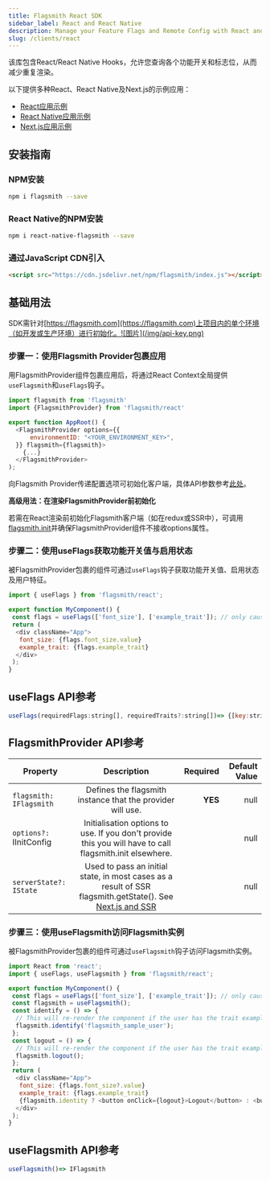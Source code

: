 ```yaml
---
title: Flagsmith React SDK
sidebar_label: React and React Native
description: Manage your Feature Flags and Remote Config with React and React Native Hooks.
slug: /clients/react
---
```


该库包含React/React Native Hooks，允许您查询各个功能开关和标志位，从而减少重复渲染。

以下提供多种React、React Native及Next.js的示例应用：

- [React应用示例](https://github.com/Flagsmith/flagsmith-js-client/tree/main/examples/react)
- [React Native应用示例](https://github.com/Flagsmith/flagsmith-js-client/tree/main/examples/react)
- [Next.js应用示例](https://github.com/Flagsmith/flagsmith-js-client/tree/main/examples/nextjs)

## 安装指南

### NPM安装

```bash
npm i flagsmith --save
```

### React Native的NPM安装

```bash
npm i react-native-flagsmith --save
```

### 通过JavaScript CDN引入

```html
<script src="https://cdn.jsdelivr.net/npm/flagsmith/index.js"></script>
```

## 基础用法

SDK需针对[https://flagsmith.com](https://flagsmith.com)上项目内的单个环境（如开发或生产环境）进行初始化。![图片](/img/api-key.png)

### 步骤一：使用Flagsmith Provider包裹应用

用FlagsmithProvider组件包裹应用后，将通过React Context全局提供`useFlagsmith`和`useFlags`钩子。

```javascript
import flagsmith from 'flagsmith'
import {FlagsmithProvider} from 'flagsmith/react'

export function AppRoot() {
  <FlagsmithProvider options={{
      environmentID: "<YOUR_ENVIRONMENT_KEY>",
  }} flagsmith={flagsmith}>
    {...}
  </FlagsmithProvider>
);
```

向Flagsmith Provider传递配置选项可初始化客户端，具体API参数参考[此处](/clients/javascript#initialisation-options)。

**高级用法：在渲染FlagsmithProvider前初始化**

若需在React渲染前初始化Flagsmith客户端（如在redux或SSR中），可调用[flagsmith.init](https://docs.flagsmith.com/clients/javascript#example-initialising-the-sdk)并确保FlagsmithProvider组件不接收options属性。

### 步骤二：使用useFlags获取功能开关值与启用状态

被FlagsmithProvider包裹的组件可通过`useFlags`钩子获取功能开关值、启用状态及用户特征。

```javascript
import { useFlags } from 'flagsmith/react';

export function MyComponent() {
 const flags = useFlags(['font_size'], ['example_trait']); // only causes re-render if specified flag values / traits change
 return (
  <div className="App">
   font_size: {flags.font_size.value}
   example_trait: {flags.example_trait}
  </div>
 );
}
```

## useFlags API参考

```javascript
useFlags(requiredFlags:string[], requiredTraits?:string[])=> {[key:string]: IFlagsmithTrait  or IFlagsmithFeature}
```

## FlagsmithProvider API参考

| Property                 |                                                  Description                                                   | Required | Default Value |
| ------------------------ | :------------------------------------------------------------------------------------------------------------: | -------: | ------------: |
| `flagsmith: IFlagsmith`  |                           Defines the flagsmith instance that the provider will use.                           |  **YES** |          null |
| `options?: ` IInitConfig |    Initialisation options to use. If you don't provide this you will have to call flagsmith.init elsewhere.    |          |          null |
| `serverState?: IState`   | Used to pass an initial state, in most cases as a result of SSR flagsmith.getState(). See [Next.js and SSR](/) |          |          null |

### 步骤三：使用useFlagsmith访问Flagsmith实例

被FlagsmithProvider包裹的组件可通过`useFlagsmith`钩子访问Flagsmith实例。

```javascript
import React from 'react';
import { useFlags, useFlagsmith } from 'flagsmith/react';

export function MyComponent() {
 const flags = useFlags(['font_size'], ['example_trait']); // only causes re-render if specified flag values / traits change
 const flagsmith = useFlagsmith();
 const identify = () => {
  // This will re-render the component if the user has the trait example_trait or they have a different feature value for font_size
  flagsmith.identify('flagsmith_sample_user');
 };
 const logout = () => {
  // This will re-render the component if the user has the trait example_trait or they have a different feature value for font_size
  flagsmith.logout();
 };
 return (
  <div className="App">
   font_size: {flags.font_size?.value}
   example_trait: {flags.example_trait}
   {flagsmith.identity ? <button onClick={logout}>Logout</button> : <button onClick={identify}>Identify</button>}
  </div>
 );
}
```

## useFlagsmith API参考

```javascript
useFlagsmith()=> IFlagsmith
```